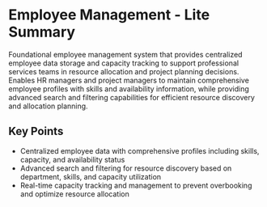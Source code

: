 # Employee Management - Lite Summary

Foundational employee management system that provides centralized employee data storage and capacity tracking to support professional services teams in resource allocation and project planning decisions. Enables HR managers and project managers to maintain comprehensive employee profiles with skills and availability information, while providing advanced search and filtering capabilities for efficient resource discovery and allocation planning.

## Key Points
- Centralized employee data with comprehensive profiles including skills, capacity, and availability status
- Advanced search and filtering for resource discovery based on department, skills, and capacity utilization
- Real-time capacity tracking and management to prevent overbooking and optimize resource allocation